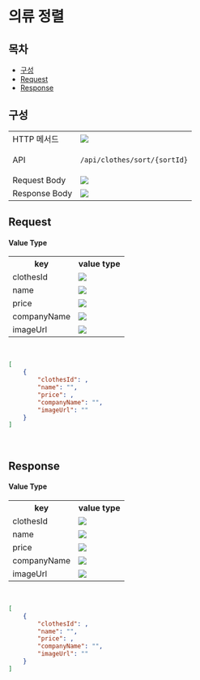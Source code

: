 # 의류 정렬

## 목차

- [구성](#구성)
- [Request](#request)
- [Response](#response)

## 구성

<table>
<tr>
  <td>HTTP 메서드</td>
  <td>
    <img src="https://img.shields.io/badge/PUT-blue">
  </td>
</tr>
<tr>
  <td>API</td>
  <td>

  `/api/clothes/sort/{sortId}`

  </td>
</tr>
<tr>
  <td>Request Body</td>
  <td>
    <img src="https://img.shields.io/badge/JSON-purple">
  </td>
</tr>
<tr>
  <td>Response Body</td>
  <td>
    <img src="https://img.shields.io/badge/JSON-purple">
  </td>
</tr>
</table>

## Request

#### Value Type 
<table>
<tr>
  <th>key</th>
  <th>value type</th>
</tr>
<tr>
    <td>clothesId</td>
    <td><img src="https://img.shields.io/badge/number-grey"></td>
</tr>
<tr>
    <td>name</td>
    <td><img src="https://img.shields.io/badge/string-grey"></td>
</tr>
<tr>
    <td>price</td>
    <td><img src="https://img.shields.io/badge/number-grey"></td>
</tr>
<tr>
    <td>companyName</td>
    <td><img src="https://img.shields.io/badge/string-grey"></td>
</tr>
<tr>
    <td>imageUrl</td>
    <td><img src="https://img.shields.io/badge/string-grey"></td>
</tr>
</table>

<br/>

```json
[
    {
        "clothesId": ,
        "name": "",
        "price": ,
        "companyName": "",
        "imageUrl": ""
    }
]
```

<br/>

## Response

#### Value Type 
<table>
<tr>
  <th>key</th>
  <th>value type</th>
</tr>
<tr>
    <td>clothesId</td>
    <td><img src="https://img.shields.io/badge/number-grey"></td>
</tr>
<tr>
    <td>name</td>
    <td><img src="https://img.shields.io/badge/string-grey"></td>
</tr>
<tr>
    <td>price</td>
    <td><img src="https://img.shields.io/badge/number-grey"></td>
</tr>
<tr>
    <td>companyName</td>
    <td><img src="https://img.shields.io/badge/string-grey"></td>
</tr>
<tr>
    <td>imageUrl</td>
    <td><img src="https://img.shields.io/badge/string-grey"></td>
</tr>
</table>

<br/>

```json
[
    {
        "clothesId": ,
        "name": "",
        "price": ,
        "companyName": "",
        "imageUrl": ""
    }
]
```

<br/>
